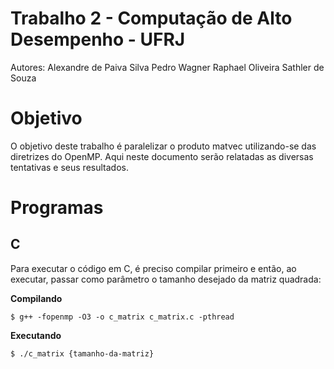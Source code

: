 # Trabalho 2 - Computação de Alto Desempenho - UFRJ

Autores: Alexandre de Paiva Silva
         Pedro Wagner
         Raphael Oliveira Sathler de Souza

# Objetivo

O objetivo deste trabalho é paralelizar o produto matvec utilizando-se das diretrizes do OpenMP. Aqui neste documento serão relatadas as diversas tentativas e seus resultados.

# Programas

## C

Para executar o código em C, é preciso compilar primeiro e então, ao executar, passar como parâmetro o tamanho desejado da matriz quadrada:

**Compilando**
```
$ g++ -fopenmp -O3 -o c_matrix c_matrix.c -pthread
```

**Executando**        
```
$ ./c_matrix {tamanho-da-matriz}
```